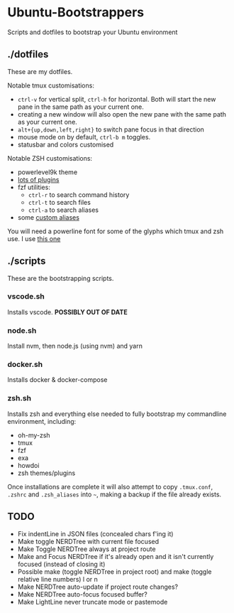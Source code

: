 # Ubuntu-Bootstrappers
Scripts and dotfiles to bootstrap your Ubuntu environment

## ./dotfiles
These are my dotfiles.

Notable tmux customisations:
- `ctrl-v` for vertical split, `ctrl-h` for horizontal. Both will start the new pane in the same path as your current one.
- creating a new window will also open the new pane with the same path as your current one.
- `alt+{up,down,left,right}` to switch pane focus in that direction
- mouse mode on by default, `ctrl-b m` toggles.
- statusbar and colors customised

Notable ZSH customisations:
- powerlevel9k theme
- [lots of plugins](https://github.com/Billy-/Ubuntu-Bootstrappers/blob/master/dotfiles/.zshrc#L34)
- fzf utilities:
  - `ctrl-r` to search command history
  - `ctrl-t` to search files
  - `ctrl-a` to search aliases
- some [custom aliases](https://github.com/Billy-/Ubuntu-Bootstrappers/blob/master/dotfiles/.zsh_aliases)

You will need a powerline font for some of the glyphs which tmux and zsh use. I use [this one](https://github.com/ryanoasis/nerd-fonts/blob/master/patched-fonts/RobotoMono/Regular/complete/Roboto%20Mono%20Nerd%20Font%20Complete.ttf)

## ./scripts
These are the bootstrapping scripts.

### vscode.sh
Installs vscode. **POSSIBLY OUT OF DATE**

### node.sh
Install nvm, then node.js (using nvm) and yarn

### docker.sh
Installs docker & docker-compose

### zsh.sh
Installs zsh and everything else needed to fully bootstrap my commandline environment, including:
- oh-my-zsh
- tmux
- fzf
- exa
- howdoi
- zsh themes/plugins

Once installations are complete it will also attempt to copy `.tmux.conf`, `.zshrc` and `.zsh_aliases` into `~`, making a backup if the file already exists.

## TODO

- Fix indentLine in JSON files (concealed chars f'ing it)
- Make <C-o> toggle NERDTree with current file focused
- Make <C-a> Toggle NERDTree always at project route
- Make <C-o> and <C-a> Focus NERDTree if it's already open and it isn't currently focused (instead of closing it)
- Possible make <C-a> (toggle NERDTree in project root) <C-n> and make <C-n> (toggle relative line numbers) <leader>l or <leader>n
- Make NERDTree auto-update if project route changes?
- Make NERDTree auto-focus focused buffer?
- Make LightLine never truncate mode or pastemode
